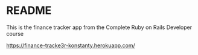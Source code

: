 # README

This is the finance tracker app from the Complete Ruby on Rails Developer course

https://finance-tracke3r-konstanty.herokuapp.com/

